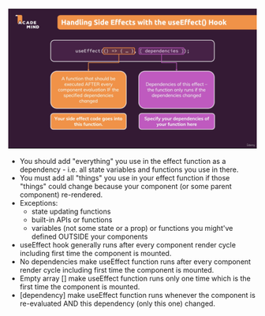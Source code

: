 ![image info](./resources/useEffect.png)
- You should add "everything" you use in the effect function as a dependency - i.e. all state variables and functions you use in there.
- You must add all "things" you use in your effect function if those "things" could change because your component (or some parent component) re-rendered.
- Exceptions:
    - state updating functions
    - built-in APIs or functions
    - variables (not some state or a prop) or functions you might've defined OUTSIDE your components
- useEffect hook generally runs after every component render cycle including first time the component is mounted.
- No dependencies make useEffect function runs after every component render cycle including first time the component is mounted.
- Empty array [] make useEffect function runs only one time which is the first time the component is mounted.
- [dependency] make useEffect function runs whenever the component is re-evaluated AND this dependency (only this one) changed.